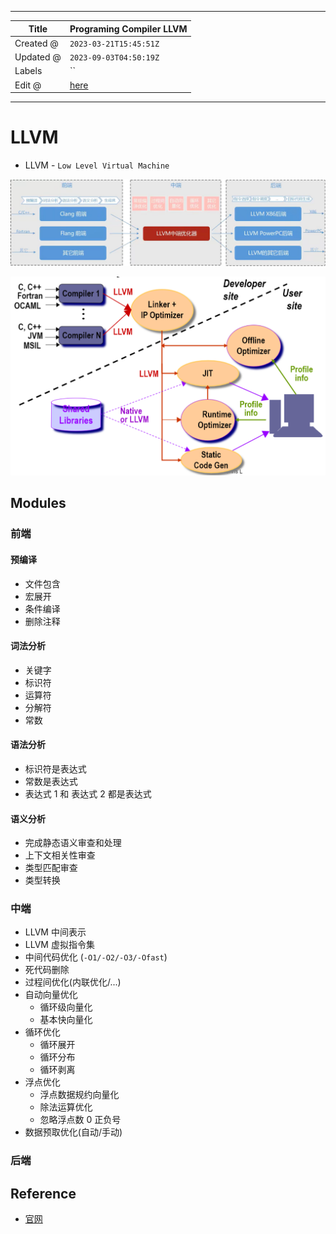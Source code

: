 -----

| Title     | Programing Compiler LLVM                             |
| --------- | ---------------------------------------------------- |
| Created @ | `2023-03-21T15:45:51Z`                               |
| Updated @ | `2023-09-03T04:50:19Z`                               |
| Labels    | \`\`                                                 |
| Edit @    | [here](https://github.com/junxnone/xwiki/issues/227) |

-----

# LLVM

  - LLVM - `Low Level Virtual Machine`

![image](media/6ba7b88fccc53079e1e32e3e7b1c52a9ece04d4a.png)

![image](media/ba09205d54afa6d8207ef9ad26ee3606ff55bfa7.png)

## Modules

### 前端

#### 预编译

  - 文件包含
  - 宏展开
  - 条件编译
  - 删除注释

#### 词法分析

  - 关键字
  - 标识符
  - 运算符
  - 分解符
  - 常数

#### 语法分析

  - 标识符是表达式
  - 常数是表达式
  - 表达式 1 和 表达式 2 都是表达式

#### 语义分析

  - 完成静态语义审查和处理
  - 上下文相关性审查
  - 类型匹配审查
  - 类型转换

### 中端

  - LLVM 中间表示
  - LLVM 虚拟指令集
  - 中间代码优化 (`-O1/-O2/-O3/-Ofast`)
  - 死代码删除
  - 过程间优化(内联优化/...)
  - 自动向量优化
      - 循环级向量化
      - 基本快向量化
  - 循环优化
      - 循环展开
      - 循环分布
      - 循环剥离
  - 浮点优化
      - 浮点数据规约向量化
      - 除法运算优化
      - 忽略浮点数 0 正负号
  - 数据预取优化(自动/手动)

### 后端

## Reference

  - [官网](https://llvm.org/)
